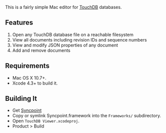 This is a fairly simple Mac editor for [TouchDB](https://github.com/couchbaselabs/TouchDB-iOS) databases.

## Features

1. Open any TouchDB database file on a reachable filesystem
2. View all documents including revision IDs and sequence numbers
3. View and modify JSON properties of any document
4. Add and remove documents

## Requirements

* Mac OS X 10.7+.
* Xcode 4.3+ to build it.

## Building It

* Get [Syncpoint](https://github.com/couchbaselabs/Syncpoint-iOS)
* Copy or symlink Syncpoint.framework into the `Frameworks/` subdirectory.
* Open `TouchDB Viewer.xcodeproj`.
* Product > Build
